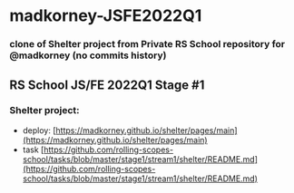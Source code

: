 # madkorney-JSFE2022Q1
### clone of Shelter project from Private RS School repository for @madkorney (no commits history)

## RS School JS/FE 2022Q1 Stage #1

### Shelter project:
- deploy: [https://madkorney.github.io/shelter/pages/main](https://madkorney.github.io/shelter/pages/main)
- task [https://github.com/rolling-scopes-school/tasks/blob/master/stage1/stream1/shelter/README.md](https://github.com/rolling-scopes-school/tasks/blob/master/stage1/stream1/shelter/README.md)


